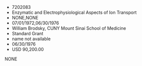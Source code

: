 * 7202083
* Enzymatic and Electrophysiological Aspects of Ion Transport
* NONE,NONE
* 07/01/1972,06/30/1976
* William Brodsky, CUNY Mount Sinai School of Medicine
* Standard Grant
* name not available
* 06/30/1976
* USD 90,200.00

NONE